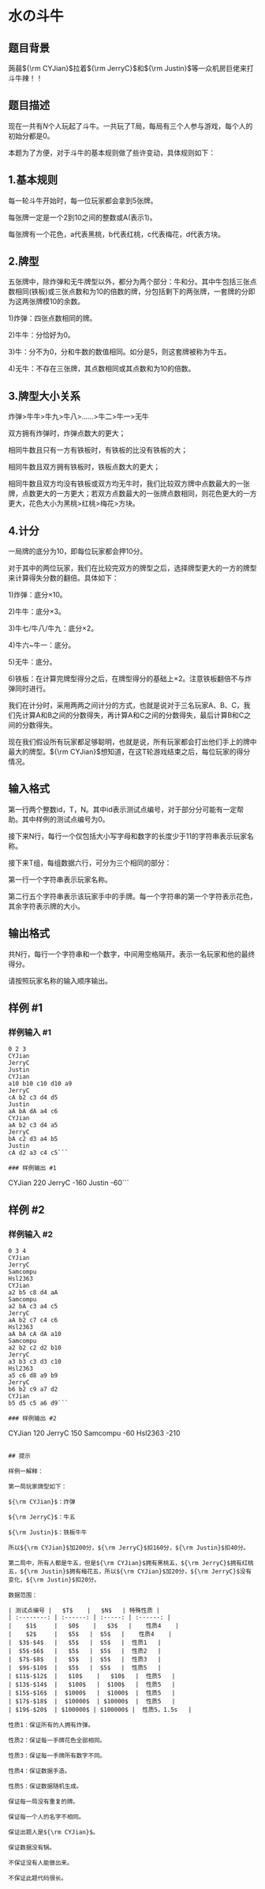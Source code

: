 # 水の斗牛

## 题目背景

蒟蒻${\rm CYJian}$拉着${\rm JerryC}$和${\rm Justin}$等一众机房巨佬来打斗牛辣！！

## 题目描述

现在一共有$N$个人玩起了斗牛。一共玩了T局，每局有三个人参与游戏，每个人的初始分都是0。

本题为了方便，对于斗牛的基本规则做了些许变动，具体规则如下：

## 1.基本规则

每一轮斗牛开始时，每一位玩家都会拿到5张牌。

每张牌一定是一个2到10之间的整数或A(表示1)。

每张牌有一个花色，a代表黑桃，b代表红桃，c代表梅花，d代表方块。


## 2.牌型

五张牌中，除炸弹和无牛牌型以外，都分为两个部分：牛和分。其中牛包括三张点数相同(铁板)或三张点数和为10的倍数的牌，分包括剩下的两张牌，一套牌的分即为这两张牌模10的余数。

1)炸弹：四张点数相同的牌。

2)牛牛：分恰好为0。

3)牛：分不为0，分和牛数的数值相同。如分是5，则这套牌被称为牛五。

4)无牛：不存在三张牌，其点数相同或其点数和为10的倍数。

## 3.牌型大小关系

炸弹>牛牛>牛九>牛八>……>牛二>牛一>无牛

双方拥有炸弹时，炸弹点数大的更大；

相同牛数且只有一方有铁板时，有铁板的比没有铁板的大；

相同牛数且双方拥有铁板时，铁板点数大的更大；

相同牛数且双方均没有铁板或双方均无牛时，我们比较双方牌中点数最大的一张牌，点数更大的一方更大；若双方点数最大的一张牌点数相同，则花色更大的一方更大，花色大小为黑桃>红桃>梅花>方块。

## 4.计分

一局牌的底分为10，即每位玩家都会押10分。

对于其中的两位玩家，我们在比较完双方的牌型之后，选择牌型更大的一方的牌型来计算得失分数的翻倍。具体如下：

1)炸弹：底分×10。

2)牛牛：底分×3。

3)牛七/牛八/牛九：底分×2。

4)牛六~牛一：底分。

5)无牛：底分。

6)铁板：在计算完牌型得分之后，在牌型得分的基础上×2。注意铁板翻倍不与炸弹同时进行。

我们在计分时，采用两两之间计分的方式，也就是说对于三名玩家A、B、C，我们先计算A和B之间的分数得失，再计算A和C之间的分数得失，最后计算B和C之间的分数得失。

现在我们假设所有玩家都足够聪明，也就是说，所有玩家都会打出他们手上的牌中最大的牌型。${\rm CYJian}$想知道，在这T轮游戏结束之后，每位玩家的得分情况。

## 输入格式

第一行两个整数id，T，N。其中id表示测试点编号，对于部分分可能有一定帮助。其中样例的测试点编号为0。

接下来N行，每行一个仅包括大小写字母和数字的长度少于11的字符串表示玩家名称。

接下来T组，每组数据六行，可分为三个相同的部分：

第一行一个字符串表示玩家名称。

第二行五个字符串表示该玩家手中的手牌。每一个字符串的第一个字符表示花色，其余字符表示牌的大小。

## 输出格式

共N行，每行一个字符串和一个数字，中间用空格隔开。表示一名玩家和他的最终得分。

请按照玩家名称的输入顺序输出。

## 样例 #1

### 样例输入 #1
```
0 2 3
CYJian
JerryC
Justin
CYJian
a10 b10 c10 d10 a9
JerryC
cA b2 c3 d4 d5
Justin
aA bA dA a4 c6
CYJian
aA b2 c3 d4 a5
JerryC
bA c2 d3 a4 b5
Justin
cA d2 a3 c4 c5```

### 样例输出 #1

```
CYJian 220
JerryC -160
Justin -60```

## 样例 #2

### 样例输入 #2
```
0 3 4
CYJian
JerryC
Samcompu
Hsl2363
CYJian
a2 b5 c8 d4 aA
Samcompu
a2 bA c3 a4 c5
JerryC
aA b2 c7 c4 c6
Hsl2363
aA bA cA dA a10
Samcompu
a2 b2 c2 d2 b10
JerryC
a3 b3 c3 d3 c10
Hsl2363
a5 c6 d8 a9 b9
JerryC
b6 b2 c9 a7 d2
CYJian
b5 d5 c5 a6 d9```

### 样例输出 #2

```
CYJian 120
JerryC 150
Samcompu -60
Hsl2363 -210
```

## 提示

样例一解释：

第一局玩家牌型如下：

${\rm CYJian}$：炸弹

${\rm JerryC}$：牛五

${\rm Justin}$：铁板牛牛

所以${\rm CYJian}$加200分，${\rm JerryC}$扣160分，${\rm Justin}$扣40分。

第二局中，所有人都是牛五，但是${\rm CYJian}$拥有黑桃五，${\rm JerryC}$拥有红桃五，${\rm Justin}$拥有梅花五，所以${\rm CYJian}$加20分，${\rm JerryC}$没有变化，${\rm Justin}$扣20分。

数据范围：

| 测试点编号 |   $T$    |   $N$   | 特殊性质 |
| :--------: | :------: | :-----: | :------: |
|    $1$     |   $0$    |   $3$   |    性质4    |
|    $2$     |   $5$   |  $5$   |    性质4    |
|  $3$-$4$   |   $5$   |  $5$   |  性质1   |
|  $5$-$6$   |   $5$   |  $5$   |  性质2   |
|  $7$-$8$   |   $5$   |  $5$   |  性质3   |
|  $9$-$10$  |   $5$   |  $5$   |  性质5   |
| $11$-$12$  |   $10$    |   $10$   |  性质5   |
| $13$-$14$  |   $100$   |  $100$   |  性质5   |
| $15$-$16$  |  $1000$   |  $1000$  |  性质5   |
| $17$-$18$  |  $10000$  | $10000$  |  性质5   |
| $19$-$20$  | $100000$ | $100000$ |  性质5，1.5s   |

性质1：保证所有的人拥有炸弹。

性质2：保证每一手牌花色全部相同。

性质3：保证每一手牌所有数字不同。

性质4：保证数据手造。

性质5：保证数据随机生成。

保证每一局没有重复的牌。

保证每一个人的名字不相同。

保证出题人是${\rm CYJian}$。

保证数据没有锅。

不保证没有人能做出来。

不保证此题代码很长。

